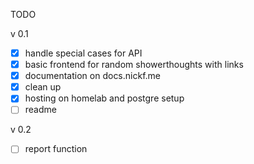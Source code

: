 TODO

v 0.1
- [x] handle special cases for API
- [x] basic frontend for random showerthoughts with links
- [x] documentation on docs.nickf.me
- [x] clean up
- [x] hosting on homelab and postgre setup
- [ ] readme

v 0.2
- [ ] report function

<!-- cd /home/nick/shower-thoughts-api/data/
sudo nohup java -jar data.jar > /home/nick/logs/showerthoughts-data.log 2>&1 &
cd /home/nick/shower-thoughts-api/web/
sudo nohup java -jar web-0.0.1-SNAPSHOT.jar > /home/nick/logs/showerthoughts-web.log 2>&1 &
cd

fix the sudo -->